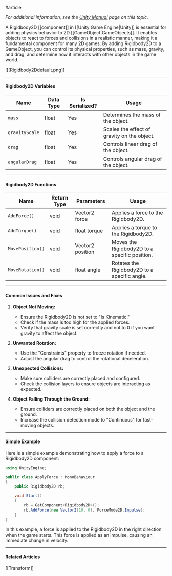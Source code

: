#article 

*For additional information, see the [Unity Manual](https://docs.unity3d.com/ScriptReference/Rigidbody2D.html) page on this topic.*

A Rigidbody2D [[component]] in [[Unity Game Engine|Unity]] is essential for adding physics behavior to 2D [[GameObject|GameObjects]]. It enables objects to react to forces and collisions in a realistic manner, making it a fundamental component for many 2D games. By adding Rigidbody2D to a GameObject, you can control its physical properties, such as mass, gravity, and drag, and determine how it interacts with other objects in the game world.

![[Rigidbody2Ddefault.png]]

---
#### Rigidbody2D Variables

| Name           | Data Type | Is Serialized? | Usage                                       |
| -------------- | --------- | -------------- | ------------------------------------------- |
| `mass`         | float     | Yes            | Determines the mass of the object.          |
| `gravityScale` | float     | Yes            | Scales the effect of gravity on the object. |
| `drag`         | float     | Yes            | Controls linear drag of the object.         |
| `angularDrag`  | float     | Yes            | Controls angular drag of the object.        |

---
#### Rigidbody2D Functions

| Name             | Return Type | Parameters       | Usage                                         |
| ---------------- | ----------- | ---------------- | --------------------------------------------- |
| `AddForce()`     | void        | Vector2 force    | Applies a force to the Rigidbody2D.           |
| `AddTorque()`    | void        | float torque     | Applies a torque to the Rigidbody2D.          |
| `MovePosition()` | void        | Vector2 position | Moves the Rigidbody2D to a specific position. |
| `MoveRotation()` | void        | float angle      | Rotates the Rigidbody2D to a specific angle.  |

---
#### Common Issues and Fixes

1. **Object Not Moving:** 
   - Ensure the Rigidbody2D is not set to "Is Kinematic."
   - Check if the mass is too high for the applied forces.
   - Verify that gravity scale is set correctly and not to 0 if you want gravity to affect the object.

2. **Unwanted Rotation:**
   - Use the "Constraints" property to freeze rotation if needed.
   - Adjust the angular drag to control the rotational deceleration.

3. **Unexpected Collisions:**
   - Make sure colliders are correctly placed and configured.
   - Check the collision layers to ensure objects are interacting as expected.

4. **Object Falling Through the Ground:**
   - Ensure colliders are correctly placed on both the object and the ground.
   - Increase the collision detection mode to "Continuous" for fast-moving objects.

---
#### Simple Example

Here is a simple example demonstrating how to apply a force to a Rigidbody2D component:

```csharp
using UnityEngine;

public class ApplyForce : MonoBehaviour
{
    public Rigidbody2D rb;

    void Start()
    {
        rb = GetComponent<Rigidbody2D>();
        rb.AddForce(new Vector2(10, 0), ForceMode2D.Impulse);
    }
}
```

In this example, a force is applied to the Rigidbody2D in the right direction when the game starts. This force is applied as an impulse, causing an immediate change in velocity.

____
#### Related Articles
[[Transform]]